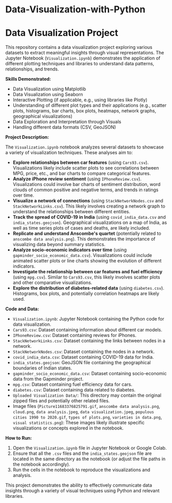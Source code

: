 # Data-Visualization-with-Python
# Data Visualization Project

This repository contains a data visualization project exploring various datasets to extract meaningful insights through visual representations. The Jupyter Notebook (`Visualization.ipynb`) demonstrates the application of different plotting techniques and libraries to understand data patterns, relationships, and trends.

**Skills Demonstrated:**

* Data Visualization using Matplotlib
* Data Visualization using Seaborn
* Interactive Plotting (if applicable, e.g., using libraries like Plotly)
* Understanding of different plot types and their applications (e.g., scatter plots, histograms, bar charts, box plots, heatmaps, network graphs, geographical visualizations)
* Data Exploration and Interpretation through Visuals
* Handling different data formats (CSV, GeoJSON)

**Project Description:**

The `Visualization.ipynb` notebook analyzes several datasets to showcase a variety of visualization techniques. These analyses aim to:

* **Explore relationships between car features** (using `Cars93.csv`). Visualizations likely include scatter plots to see correlations between MPG, price, etc., and bar charts to compare categorical features.
* **Analyze iPhone review sentiment** (using `IPhoneReview.csv`). Visualizations could involve bar charts of sentiment distribution, word clouds of common positive and negative terms, and trends in ratings over time.
* **Visualize a network of connections** (using `StackNetworkNodes.csv` and `StackNetworkLinks.csv`). This likely involves creating a network graph to understand the relationships between different entities.
* **Track the spread of COVID-19 in India** (using `covid_india_data.csv` and `india_states.geojson`). Geographical visualizations on a map of India, as well as time series plots of cases and deaths, are likely included.
* **Replicate and understand Anscombe's quartet** (potentially related to `anscombe data analysis.png`). This demonstrates the importance of visualizing data beyond summary statistics.
* **Analyze socio-economic indicators over time** (using `gapminder_socio_economic_data.csv`). Visualizations could include animated scatter plots or line charts showing the evolution of different indicators.
* **Investigate the relationship between car features and fuel efficiency** (using `mpg.csv`). Similar to `Cars93.csv`, this likely involves scatter plots and other comparative visualizations.
* **Explore the distribution of diabetes-related data** (using `diabetes.csv`). Histograms, box plots, and potentially correlation heatmaps are likely used.

**Code and Data:**

* `Visualization.ipynb`: Jupyter Notebook containing the Python code for data visualization.
* `Cars93.csv`: Dataset containing information about different car models.
* `IPhoneReview.csv`: Dataset containing reviews for iPhones.
* `StackNetworkLinks.csv`: Dataset containing the links between nodes in a network.
* `StackNetworkNodes.csv`: Dataset containing the nodes in a network.
* `covid_india_data.csv`: Dataset containing COVID-19 data for India.
* `india_states.geojson`: GeoJSON file containing the geographical boundaries of Indian states.
* `gapminder_socio_economic_data.csv`: Dataset containing socio-economic data from the Gapminder project.
* `mpg.csv`: Dataset containing fuel efficiency data for cars.
* `diabetes.csv`: Dataset containing data related to diabetes.
* `Uploaded Visualization Data/`: This directory may contain the original zipped files and potentially other related files.
* Image files (`Picture11683376825791.gif`, `anscombe data analysis.png`, `cloud.png`, `data analysis.jpeg`, `data visualization.jpeg`, `populous cities 1990 to 2020.gif`, `types of plots.png`, `varieties in data.png`, `visual statistics.png`): These images likely illustrate specific visualizations or concepts explored in the notebook.

**How to Run:**

1.  Open the `Visualization.ipynb` file in Jupyter Notebook or Google Colab.
2.  Ensure that all the `.csv` files and the `india_states.geojson` file are located in the same directory as the notebook (or adjust the file paths in the notebook accordingly).
3.  Run the cells in the notebook to reproduce the visualizations and analysis.

This project demonstrates the ability to effectively communicate data insights through a variety of visual techniques using Python and relevant libraries.
